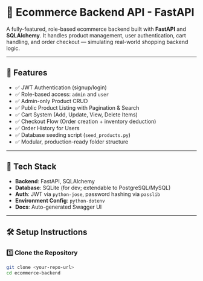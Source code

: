 # 🛒 Ecommerce Backend API - FastAPI

A fully-featured, role-based ecommerce backend built with **FastAPI** and **SQLAlchemy**. It handles product management, user authentication, cart handling, and order checkout — simulating real-world shopping backend logic.

---

## 🚀 Features

- ✅ JWT Authentication (signup/login)
- ✅ Role-based access: `admin` and `user`
- ✅ Admin-only Product CRUD
- ✅ Public Product Listing with Pagination & Search
- ✅ Cart System (Add, Update, View, Delete Items)
- ✅ Checkout Flow (Order creation + inventory deduction)
- ✅ Order History for Users
- ✅ Database seeding script (`seed_products.py`)
- ✅ Modular, production-ready folder structure

---

## 🧠 Tech Stack

- **Backend**: FastAPI, SQLAlchemy
- **Database**: SQLite (for dev; extendable to PostgreSQL/MySQL)
- **Auth**: JWT via `python-jose`, password hashing via `passlib`
- **Environment Config**: `python-dotenv`
- **Docs**: Auto-generated Swagger UI

---

## 🛠️ Setup Instructions

### 1️⃣ Clone the Repository
```bash
git clone <your-repo-url>
cd ecommerce-backend
